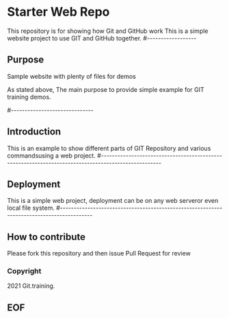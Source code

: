# Starter Web Repo

This repository is for showing how Git and GitHub work
This is a simple website project to use GIT and GitHub together.
#------------------

## Purpose

Sample website with plenty of files for demos

As stated above, The main purpose to provide simple example for GIT training demos.

#------------------------------
## Introduction

This is an example to show different parts of GIT Repository and various commandsusing a web project.
#----------------------------------------------------------------------------------------------------

## Deployment 

This is a simple web project, deployment can be on any web serveror even local file system.
#------------------------------------------------------------------------------------------

## How to contribute

Please fork this repository and then issue Pull Request for review 

### Copyright

2021 Git.training.

## EOF

